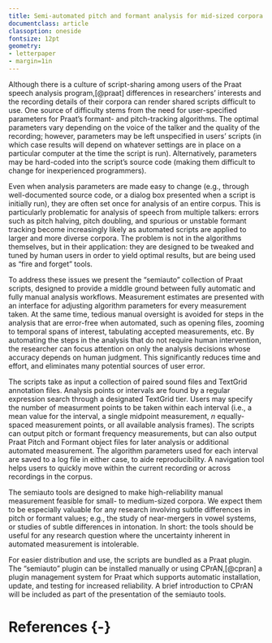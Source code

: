 ```yaml
---
title: Semi-automated pitch and formant analysis for mid-sized corpora
documentclass: article
classoption: oneside
fontsize: 12pt
geometry:
- letterpaper
- margin=1in
---
```


Although there is a culture of script-sharing among users of the Praat speech analysis program,[@praat] differences in researchers’ interests and the recording details of their corpora can render shared scripts difficult to use.
One source of difficulty stems from the need for user-specified parameters for Praat’s formant- and pitch-tracking algorithms.
The optimal parameters vary depending on the voice of the talker and the quality of the recording; however, parameters may be left unspecified in users’ scripts (in which case results will depend on whatever settings are in place on a particular computer at the time the script is run).
Alternatively, parameters may be hard-coded into the script’s source code (making them difficult to change for inexperienced programmers).

Even when analysis parameters are made easy to change (e.g., through well-documented source code, or a dialog box presented when a script is initially run), they are often set once for analysis of an entire corpus.
This is particularly problematic for analysis of speech from multiple talkers: errors such as pitch halving, pitch doubling, and spurious or unstable formant tracking become increasingly likely as automated scripts are applied to larger and more diverse corpora.
The problem is not in the algorithms themselves, but in their application: they are designed to be tweaked and tuned by human users in order to yield optimal results, but are being used as “fire and forget” tools.

To address these issues we present the “semiauto” collection of Praat scripts, designed to provide a middle ground between fully automatic and fully manual analysis workflows.
Measurement estimates are presented with an interface for adjusting algorithm parameters for every measurement taken.
At the same time, tedious manual oversight is avoided for steps in the analysis that are error-free when automated, such as opening files, zooming to temporal spans of interest, tabulating accepted measurements, etc.
By automating the steps in the analysis that do not require human intervention, the researcher can focus attention on only the analysis decisions whose accuracy depends on human judgment.
This significantly reduces time and effort, and eliminates many potential sources of user error.

The scripts take as input a collection of paired sound files and TextGrid annotation files.
Analysis points or intervals are found by a regular expression search through a designated TextGrid tier.
Users may specify the number of measurment points to be taken within each interval (i.e., a mean value for the interval, a single midpoint measurement, _n_ equally-spaced measurement points, or all available analysis frames).
The scripts can output pitch or formant frequency measurements, but can also output Praat Pitch and Formant object files for later analysis or additional automated measurement.
The algorithm parameters used for each interval are saved to a log file in either case, to aide reproducibility.
A navigation tool helps users to quickly move within the current recording or across recordings in the corpus.

The semiauto tools are designed to make high-reliability manual measurement feasible for small- to medium-sized corpora.
We expect them to be especially valuable for any research involving subtle differences in pitch or formant values; e.g., the study of near-mergers in vowel systems, or studies of subtle differences in intonation.
In short: the tools should be useful for any research question where the uncertainty inherent in automated measurement is intolerable.

For easier distribution and use, the scripts are bundled as a Praat plugin.
The “semiauto” plugin can be installed manually or using CPrAN,[@cpran] a plugin management system for Praat which supports automatic installation, update, and testing for increased reliability.
A brief introduction to CPrAN will be included as part of the presentation of the semiauto tools.

# References {-}

<!-- TODO: say something about automatic vs hand measurement accuracy? @ShadleEtAl2016 -->
<!-- TODO: other tools in the pipeline: syllable segmentation? -->
<!-- TODO: mention narrow vs wideband for pitch vs formant tool? -->
